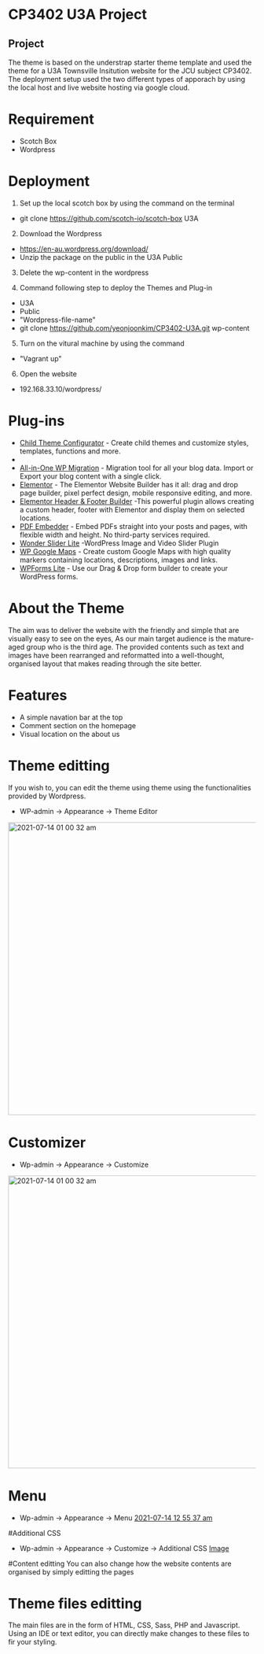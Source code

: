 # CP3402 U3A Project

## Project

The theme is based on the understrap starter theme template and used the theme for a U3A Townsville Insitution website for the JCU subject CP3402. The deployment setup used the two different types of apporach by using the local host and live website hosting via google cloud.

# Requirement
- Scotch Box
- Wordpress

# Deployment

1. Set up the local scotch box by using the command on the terminal
- git clone https://github.com/scotch-io/scotch-box U3A

2. Download the Wordpress 
- https://en-au.wordpress.org/download/
- Unzip the package on the public in the U3A Public

3. Delete the wp-content in the wordpress

4. Command following step to deploy the Themes and Plug-in
- U3A
- Public
- "Wordpress-file-name"
- git clone https://github.com/yeonjoonkim/CP3402-U3A.git wp-content

5. Turn on the vitural machine by using the command
- "Vagrant up"

6. Open the website
- 192.168.33.10/wordpress/

# Plug-ins

- [Child Theme Configurator](https://wordpress.org/plugins/child-theme-configurator/) - Create child themes and customize styles, templates, functions and more.
- 
- [All-in-One WP Migration](https://wordpress.org/plugins/all-in-one-wp-migration/) - Migration tool for all your blog data. Import or Export your blog content with a single click.
- [Elementor](https://wordpress.org/plugins/elementor/) - The Elementor Website Builder has it all: drag and drop page builder, pixel perfect design, mobile responsive editing, and more.
- [Elementor Header & Footer Builder](https://wordpress.org/plugins/header-footer-elementor/) -This powerful plugin allows creating a custom header, footer with Elementor and display them on selected locations. 
- [PDF Embedder](https://wordpress.org/plugins/pdf-embedder/) - Embed PDFs straight into your posts and pages, with flexible width and height. No third-party services required.
- [Wonder Slider Lite](https://wordpress.org/plugins/wonderplugin-slider-lite/) -WordPress Image and Video Slider Plugin
- [WP Google Maps](https://wordpress.org/plugins/wp-google-maps/) - Create custom Google Maps with high quality markers containing locations, descriptions, images and links. 
- [WPForms Lite](https://wordpress.org/plugins/wpforms-lite/) -  Use our Drag & Drop form builder to create your WordPress forms.

# About the Theme
The aim was to deliver the website with the friendly and simple that are visually easy to see on the eyes, As our main target audience is the mature-aged group who is the third age. The provided contents such as text and images have been rearranged and reformatted into a well-thought, organised layout that makes reading through the site better.

# Features
- A simple navation bar at the top
- Comment section on the homepage
- Visual location on the about us

# Theme editting
If you wish to, you can edit the theme using theme using the functionalities provided by Wordpress.
- WP-admin -> Appearance -> Theme Editor
<img width="595" alt="2021-07-14 01 00 32 am" src="https://user-images.githubusercontent.com/68950976/125475390-accbac91-7545-4407-a162-b7093cc21b91.png">


# Customizer
- Wp-admin -> Appearance -> Customize

<img width="595" alt="2021-07-14 01 00 32 am"  src="https://user-images.githubusercontent.com/68950976/125474890-edc3606c-d38e-4627-a6a4-21034168ed0c.png">

# Menu
- Wp-admin -> Appearance -> Menu
[2021-07-14 12 55 37 am](https://user-images.githubusercontent.com/68950976/125474629-6b4be861-fc53-4ec3-8086-897f8ba4ce6b.png)


#Additional CSS
- Wp-admin -> Appearance -> Customize -> Additional CSS
[Image](https://user-images.githubusercontent.com/68950976/125474307-564b9ce9-50c8-4bb6-919f-d0ecda182e41.png)

#Content editting
You can also change how the website contents are organised by simply editting the pages

# Theme files editting
The main files are in the form of HTML, CSS, Sass, PHP and Javascript. Using an IDE or text editor, you can directly make changes to these files to fir your styling.
